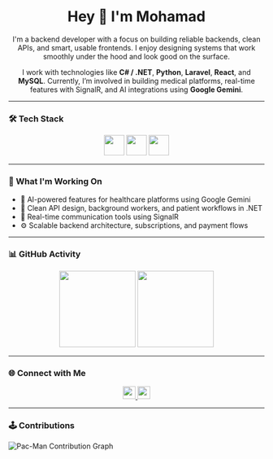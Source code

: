 <h1 align="center">Hey 👋 I'm Mohamad</h1>

<p align="center">
  I'm a backend developer with a focus on building reliable backends, clean APIs, and smart, usable frontends.  
  I enjoy designing systems that work smoothly under the hood and look good on the surface.
</p>

<p align="center">
  I work with technologies like <strong>C# / .NET</strong>, <strong>Python</strong>, <strong>Laravel</strong>, <strong>React</strong>, and <strong>MySQL</strong>.  
  Currently, I’m involved in building medical platforms, real-time features with SignalR, and AI integrations using <strong>Google Gemini</strong>.
</p>

---

### 🛠️ Tech Stack

<div align="center">
  <img src="https://skillicons.dev/icons?i=dotnet,cs,py,java,ts,js" height="40" />
  <img src="https://skillicons.dev/icons?i=react" height="40" />
  <img src="https://skillicons.dev/icons?i=mysql,postgres,aws,docker,git" height="40" />
</div>

---

### 📌 What I'm Working On

- 🏥 AI-powered features for healthcare platforms using Google Gemini
- 🧠 Clean API design, background workers, and patient workflows in .NET
- 💬 Real-time communication tools using SignalR
- ⚙️ Scalable backend architecture, subscriptions, and payment flows

---

### 📊 GitHub Activity

<div align="center">
  <img src="https://streak-stats.demolab.com?user=MoeSouki&theme=dracula&hide_border=false&border_radius=5" height="150" />
  <img src="https://github-profile-trophy.vercel.app?username=MoeSouki&theme=dracula&margin-w=10&margin-h=10" height="150" />
</div>

---

### 🌐 Connect with Me

<div align="center">
  <a href="www.linkedin.com/in/mohammad-el-souki-a79b54183" target="_blank">
    <img src="https://img.shields.io/static/v1?message=LinkedIn&logo=linkedin&label=&color=0077B5&logoColor=white&style=for-the-badge" height="25" />
  </a>
  <a href="mailto:mohamadelsouki49@gmail.com" target="_blank">
    <img src="https://img.shields.io/static/v1?message=Email&logo=gmail&label=&color=EA4335&logoColor=white&style=for-the-badge" height="25" />
  </a>
</div>

---

### 🕹️ Contributions

<picture>
  <source media="(prefers-color-scheme: dark)" srcset="https://raw.githubusercontent.com/MoeSouki/MoeSouki/main/output/pacman-contributions-dark.svg">
  <source media="(prefers-color-scheme: light)" srcset="https://raw.githubusercontent.com/MoeSouki/MoeSouki/main/output/pacman-contributions-light.svg">
  <img alt="Pac-Man Contribution Graph" src="https://raw.githubusercontent.com/MoeSouki/MoeSouki/main/output/pacman-contribution-graph.svg">
</picture>
